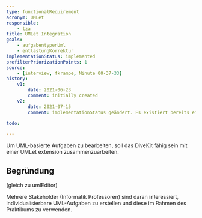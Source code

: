 ```yaml
---
type: functionalRequirement
acronym: UMLet
responsible:
    - tza
title: UMLet Integration
goals:
    - aufgabentypenUml
    - entlastungKorrektur
implementationStatus: implemented
prefilterPriorizationPoints: 1
source:
    - [interview, fkrampe, Minute 00-37-33]
history:
    v1:
        date: 2021-06-23
        comment: initially created
    v2:
        date: 2021-07-15
        comment: implementationStatus geändert. Es existiert bereits eine integration mit UMLet

todo:

---
```


Um UML-basierte Aufgaben zu bearbeiten, soll das DiveKit fähig sein mit einer UMLet extension zusammenzuarbeiten.

## Begründung

(gleich zu umlEditor)

Mehrere Stakeholder (Informatik Professoren) sind daran interessiert, individualisierbare UML-Aufgaben
zu erstellen und diese im Rahmen des Praktikums zu verwenden.


